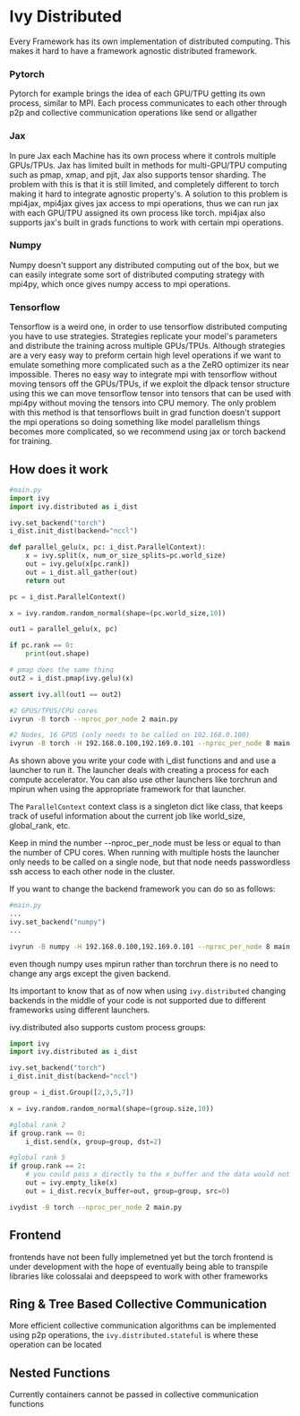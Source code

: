 # Ivy Distributed

Every Framework has its own implementation of distributed computing. This makes it hard to have a framework agnostic distributed framework.

### Pytorch

Pytorch for example brings the idea of each GPU/TPU getting its own process, similar to MPI. Each process communicates to each other through p2p and collective communication operations like send or allgather

### Jax

In pure Jax each Machine has its own process where it controls multiple GPUs/TPUs. Jax has limited built in methods for multi-GPU/TPU computing such as pmap, xmap, and pjit, Jax also  supports tensor sharding. The problem with this is that it is still limited, and completely different to torch making it hard to integrate agnostic property's. A solution to this problem is mpi4jax, mpi4jax gives jax access to mpi operations, thus we can run jax with each GPU/TPU assigned its own process like torch. mpi4jax also supports jax's built in grads functions to work with certain mpi operations.

### Numpy

Numpy doesn't support any distributed computing out of the box, but we can easily integrate some sort of distributed computing strategy with mpi4py, which once gives numpy access to mpi operations.

### Tensorflow

Tensorflow is a weird one, in order to use tensorflow distributed computing you have to use strategies. Strategies replicate your model's parameters and distribute the training across multiple GPUs/TPUs. Although strategies are a very easy way to preform certain high level operations if we want to emulate something more complicated such as a the ZeRO optimizer its near impossible. Theres no easy way to integrate mpi with tensorflow without moving tensors off the GPUs/TPUs, if we exploit the dlpack tensor structure using this we can move tensorflow tensor into tensors that can be used with mpi4py without moving the tensors into CPU memory. The only problem with this method is that tensorflows built in grad function doesn't support the mpi operations so doing something like model parallelism things becomes more complicated, so we recommend using jax or torch backend for training.

## How does it work

```python
#main.py
import ivy
import ivy.distributed as i_dist

ivy.set_backend("torch")
i_dist.init_dist(backend="nccl")

def parallel_gelu(x, pc: i_dist.ParallelContext):
    x = ivy.split(x, num_or_size_splits=pc.world_size)
    out = ivy.gelu(x[pc.rank])
    out = i_dist.all_gather(out)
    return out

pc = i_dist.ParallelContext()

x = ivy.random.random_normal(shape=(pc.world_size,10))

out1 = parallel_gelu(x, pc)

if pc.rank == 0:
    print(out.shape)

# pmap does the same thing
out2 = i_dist.pmap(ivy.gelu)(x)

assert ivy.all(out1 == out2)
```

```bash
#2 GPUS/TPUS/CPU cores
ivyrun -B torch --nproc_per_node 2 main.py

#2 Nodes, 16 GPUS (only needs to be called on 192.168.0.100)
ivyrun -B torch -H 192.168.0.100,192.169.0.101 --nproc_per_node 8 main.py
```

As shown above you write your code with i_dist functions and  and use a launcher to run it. The launcher deals with creating a process for each compute accelerator. You can also use other launchers like torchrun and mpirun when using the appropriate framework for that launcher.

The `ParallelContext` context class is a singleton dict like class, that keeps track of useful information about the current job like world_size, global_rank, etc.

Keep in mind the number --nproc_per_node must be less or equal to than the number of CPU cores. When running with multiple hosts the launcher only needs to be called on a single node, but that node needs passwordless ssh access to each other node in the cluster.

If you want to change the backend framework you can do so as follows:

```python
#main.py
...
ivy.set_backend("numpy")
...
```
```bash
ivyrun -B numpy -H 192.168.0.100,192.169.0.101 --nproc_per_node 8 main.py
```

even though numpy uses mpirun rather than torchrun there is no need to change any args except the given backend.

Its important to know that as of now when using `ivy.distributed` changing backends in the middle of your code is not supported due to different frameworks using different launchers.

ivy.distributed also supports custom process groups:

```python
import ivy
import ivy.distributed as i_dist

ivy.set_backend("torch")
i_dist.init_dist(backend="nccl")

group = i_dist.Group([2,3,5,7])

x = ivy.random.random_normal(shape=(group.size,10))

#global rank 2
if group.rank == 0:
    i_dist.send(x, group=group, dst=2)

#global rank 5
if group.rank == 2:
    # you could pass x directly to the x_buffer and the data would not be over written
    out = ivy.empty_like(x)
    out = i_dist.recv(x_buffer=out, group=group, src=0)

```
```bash
ivydist -B torch --nproc_per_node 2 main.py
```


## Frontend

frontends have not been fully implemetned yet but the torch frontend is under development with the hope of eventually being able to transpile libraries like colossalai and deepspeed to work with other frameworks

## Ring & Tree Based Collective Communication

More efficient collective communication algorithms can be implemented using p2p operations, the `ivy.distributed.stateful` is where these operation can be located

## Nested Functions

Currently containers cannot be passed in collective communication functions
